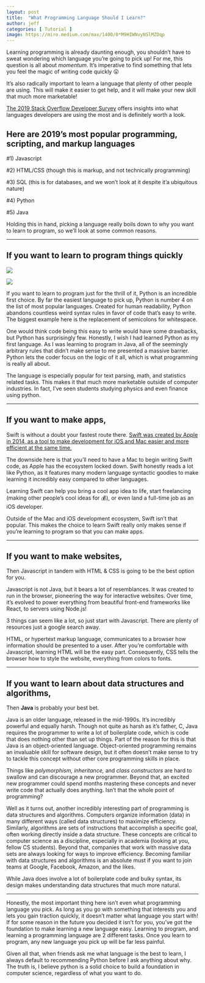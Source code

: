 ```yaml
---
layout: post
title:  "What Programming Language Should I Learn?"
author: jeff
categories: [ Tutorial ]
image: https://miro.medium.com/max/1400/0*M9HIWNvyNSlMZDqp
---
```


Learning programming is already daunting enough, you shouldn’t have to sweat wondering which language you’re going to pick up! For me, this question is all about  _momentum_. It’s imperative to find something that lets you feel the magic of writing code quickly 😮

It’s also radically important to learn a language that plenty of other people are using. This will make it easier to get help, and it will make your new skill that much more marketable!

[The 2019 Stack Overflow Developer Survey](https://insights.stackoverflow.com/survey/2019#technology) offers insights into what languages developers are using the most and is definitely worth a look.

## **Here are 2019’s most popular programming, scripting, and markup languages**

#1) Javascript

#2) HTML/CSS (though this is markup, and not technically programming)

#3) SQL (this is for databases, and we won’t look at it despite it’a ubiquitous nature)

#4) Python

#5) Java

Holding this in hand, picking a language really boils down to why you want to learn to program, so we’ll look at some common reasons.

----------

## If you want to learn to program things quickly

![](https://miro.medium.com/max/60/1*ubux1yLT726_fVc3A7WSXg.png?q=20)

![](https://miro.medium.com/max/2400/1*ubux1yLT726_fVc3A7WSXg.png)

If you want to learn to program just for the thrill of it, Python is an incredible first choice. By far the easiest language to pick up, Python is number 4 on the list of most popular languages. Created for human readability, Python abandons countless weird syntax rules in favor of code that’s easy to write. The biggest example here is the replacement of semicolons for whitespace.

One would think code being this easy to write would have some drawbacks, but Python has surprisingly few. Honestly, I wish I had learned Python as my first language. As I was learning to program in Java, all of the seemingly arbitrary rules that didn’t make sense to me presented a massive barrier. Python lets the coder focus on the logic of it all, which is what programming is really all about.

The language is especially popular for text parsing, math, and statistics related tasks. This makes it that much more marketable outside of computer industries. In fact, I’ve seen students studying physics and even finance using python.

----------

## If you want to make apps,

Swift is without a doubt your fastest route there.  [Swift was created by Apple in 2014, as a tool to make development for iOS and Mac easier and more efficient at the same time.](https://en.wikipedia.org/wiki/Swift_(programming_language))

The downside here is that you’ll need to have a Mac to begin writing Swift code, as Apple has the ecosystem locked down. Swift honestly reads a lot like Python, as it features many modern language syntactic goodies to make learning it incredibly easy compared to other languages.

Learning Swift can help you bring a cool app idea to life, start freelancing (making other people’s cool ideas for 💰), or even land a full-time job as an iOS developer.

Outside of the Mac and iOS development ecosystem, Swift isn’t that popular. This makes the choice to learn Swift really only makes sense if you’re learning to program so that you can make apps.

----------

## If you want to make websites,

Then  Javascript in tandem with HTML & CSS is going to be the best option for you.

Javascript is not Java, but it bears a lot of resemblances. It was created to run in the browser, pioneering the way for interactive websites. Over time, it’s evolved to power everything from beautiful front-end frameworks like React, to servers using Node.js!

3 things can seem like a lot, so just start with Javascript. There are plenty of resources just a google search away.

HTML, or hypertext markup language, communicates to a browser how information should be presented to a user. After you’re comfortable with Javascript, learning HTML will be the easy part. Consequently, CSS tells the browser how to style the website, everything from colors to fonts.

----------

## If you want to learn about data structures and algorithms,

Then  **Java**  is probably your best bet.

Java is an older language, released in the mid-1990s. It’s incredibly powerful and equally harsh. Though not quite as harsh as it’s father, C, Java requires the programmer to write a lot of boilerplate code, which is code that does nothing other than set up things. Part of the reason for this is that Java is an object-oriented language. Object-oriented programming remains an invaluable skill for software design, but it often doesn’t make sense to try to tackle this concept without other core programming skills in place.

Things like  _polymorphism, inheritance,_ and  _class constructors_  are hard to swallow and can discourage a new programmer. Beyond that, an excited new programmer could spend months mastering these concepts and never write code that actually does anything.  Isn’t  that the whole point of programming?

Well as it turns out, another incredibly interesting part of programming is data structures and algorithms. Computers organize information (data) in many different ways (called data structures) to maximize efficiency. Similarly, algorithms are sets of instructions that accomplish a specific goal, often working directly inside a data structure. These concepts are critical to computer science as a discipline, especially in academia (looking at you, fellow CS students). Beyond that, companies that work with massive data sets are always looking for ways to improve efficiency. Becoming familiar with data structures and algorithms is an absolute must if you want to join teams at Google, Facebook, Amazon, and the likes.

While Java does involve a lot of boilerplate code and bulky syntax, its design makes understanding data structures that much more natural.

----------

Honestly, the most important thing here isn’t even what programming language you pick. As long as you go with something that interests you and lets you gain traction quickly, it doesn’t matter what language you start with! If for some reason in the future you decided it isn’t for you, you’ve got the foundation to make learning a new language easy.  Learning to program, and learning a programming language are 2 different tasks.  Once you learn to program, any new language you pick up will be far less painful.

Given all that, when friends ask me what language is the best to learn,  I always default to recommending Python before I ask anything about why.  The truth is, I believe python is a solid choice to build a foundation in computer science, regardless of what you want to do.